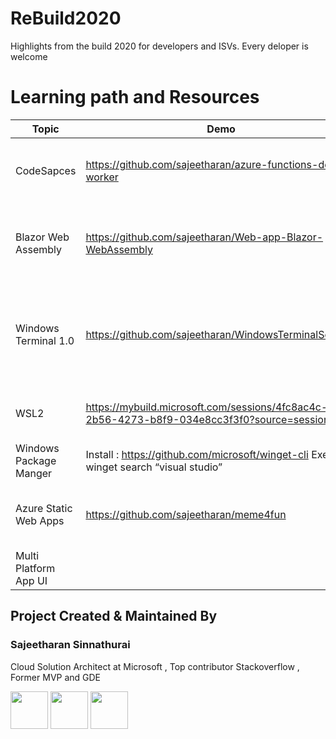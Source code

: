 # ReBuild2020
Highlights from the build 2020 for developers and ISVs. Every deloper is welcome 

# Learning path and Resources 
 | Topic 	| Demo 	| References 	|
|-	|-	|-	|
| CodeSapces 	| https://github.com/sajeetharan/azure-functions-deno-worker 	| Try Github Codespaces Beta: https://github.com/features/codespaces Try Visual Studio Codespaces : https://visualstudio.microsoft.com/services/visual-studio-codespaces/ 	|
| Blazor Web Assembly 	| https://github.com/sajeetharan/Web-app-Blazor-WebAssembly 	| Docs : https://dotnet.microsoft.com/apps/aspnet/web-apps/blazor Learn : https://docs.microsoft.com/en-us/learn/modules/build-blazor-webassembly-visual-studio-code/ Announcement : https://devblogs.microsoft.com/aspnet/blazor-webassembly-3-2-0-now-available/ 	|
| Windows Terminal 1.0 	| https://github.com/sajeetharan/WindowsTerminalSettings 	| Download Windows Terminal : https://github.com/microsoft/terminal/releases Roadmap : https://www.tenforums.com/windows-10-news/158232-windows-terminal-2-0-roadmap-released-microsoft.html Configure : https://docs.microsoft.com/en-us/windows/terminal/customize-settings/global-settings 	|
| WSL2 	| https://mybuild.microsoft.com/sessions/4fc8ac4c-2b56-4273-b8f9-034e8cc3f3f0?source=sessions 	| Docs : https://docs.microsoft.com/en-us/windows/wsl/wsl2-index Announcement : https://devblogs.microsoft.com/commandline/the-windows-subsystem-for-linux-build-2020-summary/ 	|
| Windows Package Manger 	| Install : https://github.com/microsoft/winget-cli Execute : winget search “visual studio” 	| Announcement : https://devblogs.microsoft.com/commandline/windows-package-manager-preview/ 	|
| Azure Static Web Apps 	| https://github.com/sajeetharan/meme4fun 	| Learn : https://docs.microsoft.com/en-us/azure/static-web-apps/?WT.mc_id=staticwebapps-github-cxa Code samples : https://github.com/microsoft/static-web-apps-gallery-code-samples End to End Demo : https://github.com/webmaxru/swa-angular  	|
| Multi Platform App UI 	|  	| Announcement : https://devblogs.microsoft.com/dotnet/introducing-net-multi-platform-app-ui/ 	|

## Project Created & Maintained By

### Sajeetharan Sinnathurai

Cloud Solution Architect at Microsoft , Top contributor Stackoverflow , Former MVP and GDE

<a href="https://twitter.com/kokkisajee"><img src="https://github.com/tombryan/social-icon-font/blob/master/svg/twitter.svg?raw=true" width="60"></a>
<a href="https://www.linkedin.com/in/sajeetharan"><img src="https://github.com/tombryan/social-icon-font/blob/master/svg/linkedin.svg?raw=true" width="60"></a>
<a href="http://sajeetharan.com/"><img src="https://github.com/tombryan/social-icon-font/blob/master/svg/wordpress.svg?raw=true" width="60"></a>